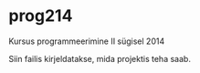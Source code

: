 prog214
=======

Kursus programmeerimine II sügisel 2014

Siin failis kirjeldatakse, mida projektis teha saab. 
